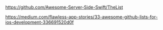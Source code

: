 https://github.com/Awesome-Server-Side-Swift/TheList


https://medium.com/flawless-app-stories/33-awesome-github-lists-for-ios-development-336691520d0f
